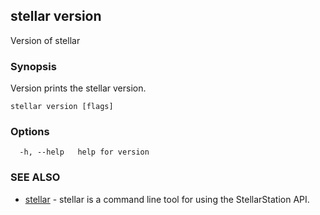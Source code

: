 ## stellar version

Version of stellar

### Synopsis

Version prints the stellar version.

```
stellar version [flags]
```

### Options

```
  -h, --help   help for version
```

### SEE ALSO

* [stellar](stellar.md)	 - stellar is a command line tool for using the StellarStation API.

